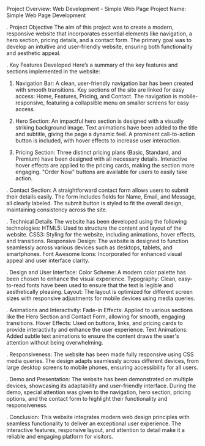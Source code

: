 Project Overview: Web Development - Simple Web Page Project Name: Simple Web Page Development

. Project Objective The aim of this project was to create a modern, responsive website that incorporates essential elements like navigation, a hero section, pricing details, and a contact form. The primary goal was to develop an intuitive and user-friendly website, ensuring both functionality and aesthetic appeal.

. Key Features Developed Here’s a summary of the key features and sections implemented in the website:

1. Navigation Bar: A clean, user-friendly navigation bar has been created with smooth transitions. Key sections of the site are linked for easy access: Home, Features, Pricing, and Contact. The navigation is mobile-responsive, featuring a collapsible menu on smaller screens for easy access.

2. Hero Section: An impactful hero section is designed with a visually striking background image. Text animations have been added to the title and subtitle, giving the page a dynamic feel. A prominent call-to-action button is included, with hover effects to increase user interaction.

3. Pricing Section: Three distinct pricing plans (Basic, Standard, and Premium) have been designed with all necessary details. Interactive hover effects are applied to the pricing cards, making the section more engaging. "Order Now" buttons are available for users to easily take action.

. Contact Section: A straightforward contact form allows users to submit their details easily. The form includes fields for Name, Email, and Message, all clearly labeled. The submit button is styled to fit the overall design, maintaining consistency across the site.

. Technical Details The website has been developed using the following technologies: HTML5: Used to structure the content and layout of the website. CSS3: Styling for the website, including animations, hover effects, and transitions. Responsive Design: The website is designed to function seamlessly across various devices such as desktops, tablets, and smartphones. Font Awesome Icons: Incorporated for enhanced visual appeal and user interface clarity.

. Design and User Interface: Color Scheme: A modern color palette has been chosen to enhance the visual experience. Typography: Clean, easy-to-read fonts have been used to ensure that the text is legible and aesthetically pleasing. Layout: The layout is optimized for different screen sizes with responsive adjustments for mobile devices using media queries.

. Animations and Interactivity: Fade-in Effects: Applied to various sections like the Hero Section and Contact Form, allowing for smooth, engaging transitions. Hover Effects: Used on buttons, links, and pricing cards to provide interactivity and enhance the user experience. Text Animations: Added subtle text animations to ensure the content draws the user's attention without being overwhelming.

. Responsiveness: The website has been made fully responsive using CSS media queries. The design adapts seamlessly across different devices, from large desktop screens to mobile phones, ensuring accessibility for all users.

. Demo and Presentation: The website has been demonstrated on multiple devices, showcasing its adaptability and user-friendly interface. During the demo, special attention was given to the navigation, hero section, pricing options, and the contact form to highlight their functionality and responsiveness.

. Conclusion: This website integrates modern web design principles with seamless functionality to deliver an exceptional user experience. The interactive features, responsive layout, and attention to detail make it a reliable and engaging platform for visitors.
